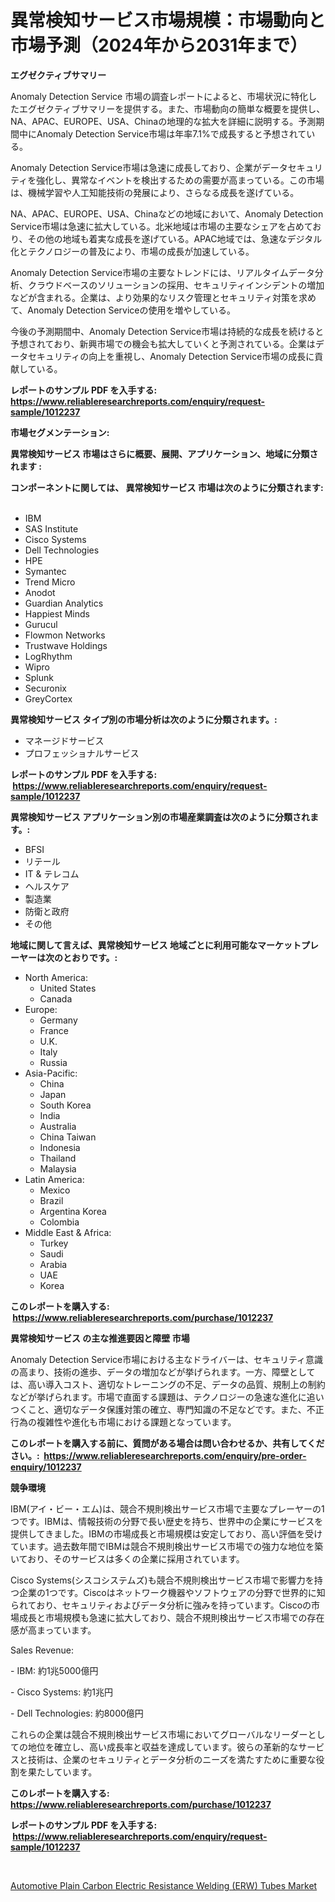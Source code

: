 <p><h1>異常検知サービス市場規模：市場動向と市場予測（2024年から2031年まで）</h1></p><p><strong>エグゼクティブサマリー</strong></p>
<p><p>Anomaly Detection Service 市場の調査レポートによると、市場状況に特化したエグゼクティブサマリーを提供する。また、市場動向の簡単な概要を提供し、NA、APAC、EUROPE、USA、Chinaの地理的な拡大を詳細に説明する。予測期間中にAnomaly Detection Service市場は年率7.1%で成長すると予想されている。</p><p>Anomaly Detection Service市場は急速に成長しており、企業がデータセキュリティを強化し、異常なイベントを検出するための需要が高まっている。この市場は、機械学習や人工知能技術の発展により、さらなる成長を遂げている。</p><p>NA、APAC、EUROPE、USA、Chinaなどの地域において、Anomaly Detection Service市場は急速に拡大している。北米地域は市場の主要なシェアを占めており、その他の地域も着実な成長を遂げている。APAC地域では、急速なデジタル化とテクノロジーの普及により、市場の成長が加速している。</p><p>Anomaly Detection Service市場の主要なトレンドには、リアルタイムデータ分析、クラウドベースのソリューションの採用、セキュリティインシデントの増加などが含まれる。企業は、より効果的なリスク管理とセキュリティ対策を求めて、Anomaly Detection Serviceの使用を増やしている。</p><p>今後の予測期間中、Anomaly Detection Service市場は持続的な成長を続けると予想されており、新興市場での機会も拡大していくと予測されている。企業はデータセキュリティの向上を重視し、Anomaly Detection Service市場の成長に貢献している。</p></p>
<p><strong>レポートのサンプル PDF を入手する: <a href="https://www.reliableresearchreports.com/enquiry/request-sample/1012237">https://www.reliableresearchreports.com/enquiry/request-sample/1012237</a></strong></p>
<p><strong>市場セグメンテーション:</strong></p>
<p><strong> 異常検知サービス 市場はさらに概要、展開、アプリケーション、地域に分類されます :</strong></p>
<p><strong>コンポーネントに関しては、 異常検知サービス 市場は次のように分類されます: &nbsp;</strong></p>
<p><ul><li>IBM</li><li>SAS Institute</li><li>Cisco Systems</li><li>Dell Technologies</li><li>HPE</li><li>Symantec</li><li>Trend Micro</li><li>Anodot</li><li>Guardian Analytics</li><li>Happiest Minds</li><li>Gurucul</li><li>Flowmon Networks</li><li>Trustwave Holdings</li><li>LogRhythm</li><li>Wipro</li><li>Splunk</li><li>Securonix</li><li>GreyCortex</li></ul></p>
<p><strong> 異常検知サービス タイプ別の市場分析は次のように分類されます。:</strong></p>
<p><ul><li>マネージドサービス</li><li>プロフェッショナルサービス</li></ul></p>
<p><strong>レポートのサンプル PDF を入手する: &nbsp;<a href="https://www.reliableresearchreports.com/enquiry/request-sample/1012237">https://www.reliableresearchreports.com/enquiry/request-sample/1012237</a></strong></p>
<p><strong> 異常検知サービス アプリケーション別の市場産業調査は次のように分類されます。:</strong></p>
<p><ul><li>BFSI</li><li>リテール</li><li>IT & テレコム</li><li>ヘルスケア</li><li>製造業</li><li>防衛と政府</li><li>その他</li></ul></p>
<p><strong>地域に関して言えば、異常検知サービス 地域ごとに利用可能なマーケットプレーヤーは次のとおりです。:</strong></p>
<p><ul>
    <li>
        North America:
        <ul>
            <li>United States</li>
            <li>Canada</li>
        </ul>
    </li>
    <li>
        Europe:
        <ul>
            <li>Germany</li>
            <li>France</li>
            <li>U.K.</li>
            <li>Italy</li>
            <li>Russia</li>
        </ul>
    </li>
    <li>
        Asia-Pacific:
        <ul>
            <li>China</li>
            <li>Japan</li>
            <li>South Korea</li>
            <li>India</li>
            <li>Australia</li>
            <li>China Taiwan</li>
            <li>Indonesia</li>
            <li>Thailand</li>
            <li>Malaysia</li>
        </ul>
    </li>
    <li>
        Latin America:
        <ul>
            <li>Mexico</li>
            <li>Brazil</li>
            <li>Argentina Korea</li>
            <li>Colombia</li>
        </ul>
    </li>
    <li>
        Middle East & Africa:
        <ul>
            <li>Turkey</li>
            <li>Saudi</li>
            <li>Arabia</li>
            <li>UAE</li>
            <li>Korea</li>
        </ul>
    </li>
    </ul></p>
<p><strong>このレポートを購入する: &nbsp;<a href="https://www.reliableresearchreports.com/purchase/1012237">https://www.reliableresearchreports.com/purchase/1012237</a></strong></p>
<p><strong>異常検知サービス の主な推進要因と障壁 市場</strong></p>
<p><p>Anomaly Detection Service市場における主なドライバーは、セキュリティ意識の高まり、技術の進歩、データの増加などが挙げられます。一方、障壁としては、高い導入コスト、適切なトレーニングの不足、データの品質、規制上の制約などが挙げられます。市場で直面する課題は、テクノロジーの急速な進化に追いつくこと、適切なデータ保護対策の確立、専門知識の不足などです。また、不正行為の複雑性や進化も市場における課題となっています。</p></p>
<p><strong>このレポートを購入する前に、質問がある場合は問い合わせるか、共有してください。:&nbsp; <a href="https://www.reliableresearchreports.com/enquiry/pre-order-enquiry/1012237">https://www.reliableresearchreports.com/enquiry/pre-order-enquiry/1012237</a></strong></p>
<p><strong>競争環境</strong></p>
<p><p>IBM(アイ・ビー・エム)は、競合不規則検出サービス市場で主要なプレーヤーの1つです。IBMは、情報技術の分野で長い歴史を持ち、世界中の企業にサービスを提供してきました。IBMの市場成長と市場規模は安定しており、高い評価を受けています。過去数年間でIBMは競合不規則検出サービス市場での強力な地位を築いており、そのサービスは多くの企業に採用されています。</p><p>Cisco Systems(シスコシステムズ)も競合不規則検出サービス市場で影響力を持つ企業の1つです。Ciscoはネットワーク機器やソフトウェアの分野で世界的に知られており、セキュリティおよびデータ分析に強みを持っています。Ciscoの市場成長と市場規模も急速に拡大しており、競合不規則検出サービス市場での存在感が高まっています。</p><p>Sales Revenue:</p><p>- IBM: 約1兆5000億円</p><p>- Cisco Systems: 約1兆円</p><p>- Dell Technologies: 約8000億円</p><p>これらの企業は競合不規則検出サービス市場においてグローバルなリーダーとしての地位を確立し、高い成長率と収益を達成しています。彼らの革新的なサービスと技術は、企業のセキュリティとデータ分析のニーズを満たすために重要な役割を果たしています。</p></p>
<p><strong>このレポートを購入する: &nbsp; <a href="https://www.reliableresearchreports.com/purchase/1012237">https://www.reliableresearchreports.com/purchase/1012237</a></strong></p>
<p><strong>レポートのサンプル PDF を入手する: &nbsp;<a href="https://www.reliableresearchreports.com/enquiry/request-sample/1012237">https://www.reliableresearchreports.com/enquiry/request-sample/1012237</a></strong><strong></strong></p>
<p>&nbsp;</p>
<p><p><a href="https://cedar-agate-3da.notion.site/Automotive-Plain-Carbon-Electric-Resistance-Welding-ERW-Tubes-Market-Size-Focuses-on-Market-Dynami-23a89657118f4270ac9c3cfef65030a4">Automotive Plain Carbon Electric Resistance Welding (ERW) Tubes Market</a></p></p>